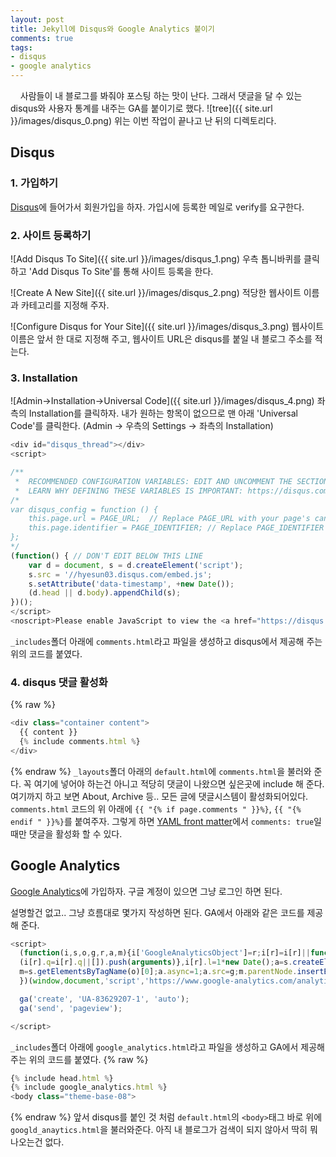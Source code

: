 ```yaml
---
layout: post
title: Jekyll에 Disqus와 Google Analytics 붙이기
comments: true
tags:
- disqus
- google analytics
---
```

&nbsp;&nbsp;&nbsp; 사람들이 내 블로그를 봐줘야 포스팅 하는 맛이 난다. 그래서 댓글을 달 수 있는 disqus와 사용자 통계를 내주는 GA를 붙이기로 했다.
![tree]({{ site.url }}/images/disqus_0.png)
위는 이번 작업이 끝나고 난 뒤의 디렉토리다.

## **Disqus**  

### 1. 가입하기
[Disqus](https://publishers.disqus.com/)에 들어가서 회원가입을 하자. 가입시에 등록한 메일로 verify를 요구한다.  

### 2. 사이트 등록하기
![Add Disqus To Site]({{ site.url }}/images/disqus_1.png)
우측 톱니바퀴를 클릭하고 'Add Disqus To Site'를 통해 사이트 등록을 한다.  

![Create A New Site]({{ site.url }}/images/disqus_2.png)
적당한 웹사이트 이름과 카테고리를 지정해 주자.  

![Configure Disqus for Your Site]({{ site.url }}/images/disqus_3.png)
웹사이트 이름은 앞서 한 대로 지정해 주고, 웹사이트 URL은 disqus를 붙일 내 블로그 주소를 적는다.  

### 3. Installation
![Admin->Installation->Universal Code]({{ site.url }}/images/disqus_4.png)
좌측의 Installation를 클릭하자. 내가 원하는 항목이 없으므로 맨 아래 'Universal Code'를 클릭한다. (Admin -> 우측의 Settings -> 좌측의 Installation)

```javascript
<div id="disqus_thread"></div>
<script>

/**
 *  RECOMMENDED CONFIGURATION VARIABLES: EDIT AND UNCOMMENT THE SECTION BELOW TO INSERT DYNAMIC VALUES FROM YOUR PLATFORM OR CMS.
 *  LEARN WHY DEFINING THESE VARIABLES IS IMPORTANT: https://disqus.com/admin/universalcode/#configuration-variables */
/*
var disqus_config = function () {
    this.page.url = PAGE_URL;  // Replace PAGE_URL with your page's canonical URL variable
    this.page.identifier = PAGE_IDENTIFIER; // Replace PAGE_IDENTIFIER with your page's unique identifier variable
};
*/
(function() { // DON'T EDIT BELOW THIS LINE
    var d = document, s = d.createElement('script');
    s.src = '//hyesun03.disqus.com/embed.js';
    s.setAttribute('data-timestamp', +new Date());
    (d.head || d.body).appendChild(s);
})();
</script>
<noscript>Please enable JavaScript to view the <a href="https://disqus.com/?ref_noscript">comments powered by Disqus.</a></noscript>                          
```

`_includes`폴더 아래에 `comments.html`라고 파일을 생성하고 disqus에서 제공해 주는 위의 코드를 붙였다.

### 4. disqus 댓글 활성화
{% raw %}
``` javascript
<div class="container content">
  {{ content }}
  {% include comments.html %}
</div>
```
{% endraw %}
`_layouts`폴더 아래의 `default.html`에 `comments.html`을 불러와 준다. 꼭 여기에 넣어야 하는건 아니고 적당히 댓글이 나왔으면 싶은곳에 include 해 준다. 여기까지 하고 보면 About, Archive 등.. 모든 글에 댓글시스템이 활성화되어있다. `comments.html` 코드의 위 아래에 `{{ "{% if page.comments " }}%}`, `{{ "{% endif " }}%}`를 붙여주자. 그렇게 하면 [YAML front matter](http://jekyllrb.com/docs/frontmatter/)에서 `comments: true`일 때만 댓글을 활성화 할 수 있다.

## **Google Analytics**  
[Google Analytics](https://www.google.co.kr/intl/ko/analytics/)에 가입하자. 구글 계정이 있으면 그냥 로그인 하면 된다.

설명할건 없고.. 그냥 흐름대로 몇가지 작성하면 된다. GA에서 아래와 같은 코드를 제공 해 준다.

``` javascript
<script>
  (function(i,s,o,g,r,a,m){i['GoogleAnalyticsObject']=r;i[r]=i[r]||function(){
  (i[r].q=i[r].q||[]).push(arguments)},i[r].l=1*new Date();a=s.createElement(o),
  m=s.getElementsByTagName(o)[0];a.async=1;a.src=g;m.parentNode.insertBefore(a,m)
  })(window,document,'script','https://www.google-analytics.com/analytics.js','ga');

  ga('create', 'UA-83629207-1', 'auto');
  ga('send', 'pageview');

</script>
```

`_includes`폴더 아래에 `google_analytics.html`라고 파일을 생성하고 GA에서 제공해 주는 위의 코드를 붙였다.
{% raw %}
``` javascript
{% include head.html %}
{% include google_analytics.html %}
<body class="theme-base-08">
```
{% endraw %}
앞서 disqus를 붙인 것 처럼 `default.html`의 `<body>`태그 바로 위에 `googld_anaytics.html`을 불러와준다. 아직 내 블로그가 검색이 되지 않아서 딱히 뭐 나오는건 없다.

